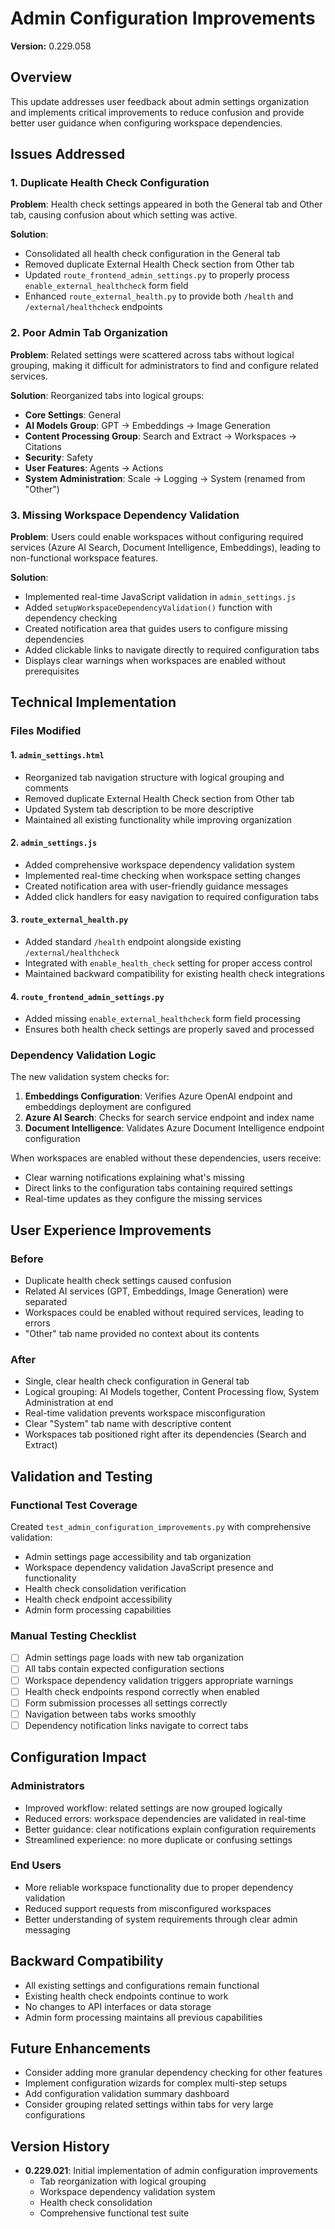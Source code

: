 # Admin Configuration Improvements

**Version:** 0.229.058

## Overview
This update addresses user feedback about admin settings organization and implements critical improvements to reduce confusion and provide better user guidance when configuring workspace dependencies.

## Issues Addressed

### 1. Duplicate Health Check Configuration
**Problem**: Health check settings appeared in both the General tab and Other tab, causing confusion about which setting was active.

**Solution**: 
- Consolidated all health check configuration in the General tab
- Removed duplicate External Health Check section from Other tab
- Updated `route_frontend_admin_settings.py` to properly process `enable_external_healthcheck` form field
- Enhanced `route_external_health.py` to provide both `/health` and `/external/healthcheck` endpoints

### 2. Poor Admin Tab Organization
**Problem**: Related settings were scattered across tabs without logical grouping, making it difficult for administrators to find and configure related services.

**Solution**: Reorganized tabs into logical groups:
- **Core Settings**: General
- **AI Models Group**: GPT → Embeddings → Image Generation
- **Content Processing Group**: Search and Extract → Workspaces → Citations
- **Security**: Safety
- **User Features**: Agents → Actions  
- **System Administration**: Scale → Logging → System (renamed from "Other")

### 3. Missing Workspace Dependency Validation
**Problem**: Users could enable workspaces without configuring required services (Azure AI Search, Document Intelligence, Embeddings), leading to non-functional workspace features.

**Solution**: 
- Implemented real-time JavaScript validation in `admin_settings.js`
- Added `setupWorkspaceDependencyValidation()` function with dependency checking
- Created notification area that guides users to configure missing dependencies
- Added clickable links to navigate directly to required configuration tabs
- Displays clear warnings when workspaces are enabled without prerequisites

## Technical Implementation

### Files Modified

#### 1. `admin_settings.html`
- Reorganized tab navigation structure with logical grouping and comments
- Removed duplicate External Health Check section from Other tab
- Updated System tab description to be more descriptive
- Maintained all existing functionality while improving organization

#### 2. `admin_settings.js`
- Added comprehensive workspace dependency validation system
- Implemented real-time checking when workspace setting changes
- Created notification area with user-friendly guidance messages
- Added click handlers for easy navigation to required configuration tabs

#### 3. `route_external_health.py`
- Added standard `/health` endpoint alongside existing `/external/healthcheck`
- Integrated with `enable_health_check` setting for proper access control
- Maintained backward compatibility for existing health check integrations

#### 4. `route_frontend_admin_settings.py`
- Added missing `enable_external_healthcheck` form field processing
- Ensures both health check settings are properly saved and processed

### Dependency Validation Logic

The new validation system checks for:
1. **Embeddings Configuration**: Verifies Azure OpenAI endpoint and embeddings deployment are configured
2. **Azure AI Search**: Checks for search service endpoint and index name
3. **Document Intelligence**: Validates Azure Document Intelligence endpoint configuration

When workspaces are enabled without these dependencies, users receive:
- Clear warning notifications explaining what's missing
- Direct links to the configuration tabs containing required settings
- Real-time updates as they configure the missing services

## User Experience Improvements

### Before
- Duplicate health check settings caused confusion
- Related AI services (GPT, Embeddings, Image Generation) were separated
- Workspaces could be enabled without required services, leading to errors
- "Other" tab name provided no context about its contents

### After  
- Single, clear health check configuration in General tab
- Logical grouping: AI Models together, Content Processing flow, System Administration at end
- Real-time validation prevents workspace misconfiguration
- Clear "System" tab name with descriptive content
- Workspaces tab positioned right after its dependencies (Search and Extract)

## Validation and Testing

### Functional Test Coverage
Created `test_admin_configuration_improvements.py` with comprehensive validation:
- Admin settings page accessibility and tab organization
- Workspace dependency validation JavaScript presence and functionality
- Health check consolidation verification
- Health check endpoint accessibility
- Admin form processing capabilities

### Manual Testing Checklist
- [ ] Admin settings page loads with new tab organization
- [ ] All tabs contain expected configuration sections
- [ ] Workspace dependency validation triggers appropriate warnings
- [ ] Health check endpoints respond correctly when enabled
- [ ] Form submission processes all settings correctly
- [ ] Navigation between tabs works smoothly
- [ ] Dependency notification links navigate to correct tabs

## Configuration Impact

### Administrators
- Improved workflow: related settings are now grouped logically
- Reduced errors: workspace dependencies are validated in real-time
- Better guidance: clear notifications explain configuration requirements
- Streamlined experience: no more duplicate or confusing settings

### End Users  
- More reliable workspace functionality due to proper dependency validation
- Reduced support requests from misconfigured workspaces
- Better understanding of system requirements through clear admin messaging

## Backward Compatibility
- All existing settings and configurations remain functional
- Existing health check endpoints continue to work
- No changes to API interfaces or data storage
- Admin form processing maintains all previous capabilities

## Future Enhancements
- Consider adding more granular dependency checking for other features
- Implement configuration wizards for complex multi-step setups  
- Add configuration validation summary dashboard
- Consider grouping related settings within tabs for very large configurations

## Version History
- **0.229.021**: Initial implementation of admin configuration improvements
  - Tab reorganization with logical grouping
  - Workspace dependency validation system
  - Health check consolidation
  - Comprehensive functional test suite